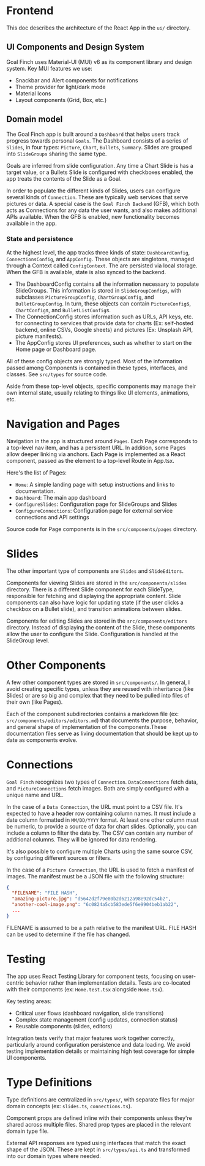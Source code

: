 # Frontend

This doc describes the architecture of the React App in the `ui/` directory.

## UI Components and Design System

Goal Finch uses Material-UI (MUI) v6 as its component library and design system. Key MUI features we use:
- Snackbar and Alert components for notifications
- Theme provider for light/dark mode
- Material Icons
- Layout components (Grid, Box, etc.)

## Domain model

The Goal Finch app is built around a `Dashboard` that helps users track progress towards personal `Goals`. The Dashboard consists of a series of `Slides`, in four types: `Picture`, `Chart`, `Bullets`, `Summary`. Slides are grouped into `SlideGroups` sharing the same type. 

Goals are inferred from slide configuration. Any time a Chart Slide is has a target value, or a Bullets Slide is configured with checkboxes enabled, the app treats the contents of the Slide as a Goal.

In order to populate the different kinds of Slides, users can configure several kinds of `Connection`. These are typically web services that serve pictures or data. A special case is the `Goal Finch Backend` (GFB), which both acts as Connections for any data the user wants, and also makes additional APIs available. When the GFB is enabled, new functionality becomes available in the app.

### State and persistence

At the highest level, the app tracks three kinds of state: `DashboardConfig`, `ConnectionsConfig`, and `AppConfig`. These objects are singletons, managed through a Context called `ConfigContext`. The are persisted via local storage. When the GFB is available, state is also synced to the backend.

* The DashboardConfig contains all the information necessary to populate SlideGroups. This information is stored in `SlideGroupConfigs`, with subclasses `PictureGroupConfig`, `ChartGroupConfig`, and `BulletGroupConfig`. In turn, these objects can contain `PictureConfig`s, `ChartConfig`s, and `BulletListConfig`s.
* The ConnectionConfig stores information such as URLs, API keys, etc. for connecting to services that provide data for charts (Ex: self-hosted backend, online CSVs, Google sheets) and pictures (Ex: Unsplash API, picture manifests).
* The AppConfig stores UI preferences, such as whether to start on the Home page or Dashboard page.

All of these config objects are strongly typed. Most of the information passed among Components is contained in these types, interfaces, and classes. See `src/types` for source code.

Aside from these top-level objects, specific components may manage their own internal state, usually relating to things like UI elements, animations, etc.

# Navigation and Pages

Navigation in the app is structured around `Pages`. Each Page corresponds to a top-level nav item, and has a persistent URL. In addition, some Pages allow deeper linking via anchors. Each Page is implemented as a React component, passed as the element to a top-level Route in App.tsx.

Here's the list of Pages:

* `Home`: A simple landing page with setup instructions and links to documentation.
* `Dashboard`: The main app dashboard
* `ConfigureSlides`: Configuration page for SlideGroups and Slides
* `ConfigureConnections`: Configuration page for external service connections and API settings

Source code for Page components is in the `src/components/pages` directory.

# Slides

The other important type of components are `Slides` and `SlideEditors`.

Components for viewing Slides are stored in the `src/components/slides` directory. There is a different Slide component for each SlideType, responsible for fetching and displaying the appropriate content. Slide components can also have logic for updating state (if the user clicks a checkbox on a Bullet slide), and transition animations between slides.

Components for editing Slides are stored in the `src/components/editors` directory. Instead of displaying the content of the Slide, these components allow the user to configure the Slide. Configuration is handled at the SlideGroup level.

# Other Components

A few other component types are stored in `src/components/`. In general, I avoid creating specific types, unless they are reused with inheritance (like Slides) or are so big and complex that they need to be pulled into files of their own (like Pages).

Each of the component subdirectories contains a markdown file (ex: `src/components/editors/editors.md`) that documents the purpose, behavior, and general shape of implementation of the components.These documentation files serve as living documentation that should be kept up to date as components evolve.

# Connections

`Goal Finch` recognizes two types of `Connection`. `DataConnections` fetch data, and `PictureConnections` fetch images. Both are simply configured with a unique name and URL.

In the case of a `Data Connection`, the URL must point to a CSV file. It's expected to have a header row containing column names. It must include a date column formatted in `MM/DD/YYYY` format. At least one other column must be numeric, to provide a source of data for chart slides. Optionally, you can include a column to filter the data by. The CSV can contain any number of additional columns. They will be ignored for data rendering.

It's also possible to configure multiple Charts using the same source CSV, by configuring different sources or filters.

In the case of a `Picture Connection`, the URL is used to fetch a manifest of images. The manifest must be a JSON file with the following structure:

```json
{
  "FILENAME": "FILE HASH",
  "amazing-picture.jpg": "d5642d2f79e80b2d6212a98e92dc54b2",
  "another-cool-image.png": "6c0824a5cb583ede5f6e9904beb1ab22",
  ...
}
```

FILENAME is assumed to be a path relative to the manifest URL. FILE HASH can be used to determine if the file has changed.

# Testing

The app uses React Testing Library for component tests, focusing on user-centric behavior rather than implementation details. Tests are co-located with their components (ex: `Home.test.tsx` alongside `Home.tsx`).

Key testing areas:
* Critical user flows (dashboard navigation, slide transitions)
* Complex state management (config updates, connection status)
* Reusable components (slides, editors)

Integration tests verify that major features work together correctly, particularly around configuration persistence and data loading. We avoid testing implementation details or maintaining high test coverage for simple UI components.

# Type Definitions

Type definitions are centralized in `src/types/`, with separate files for major domain concepts (ex: `slides.ts`, `connections.ts`). 

Component props are defined inline with their components unless they're shared across multiple files. Shared prop types are placed in the relevant domain type file.

External API responses are typed using interfaces that match the exact shape of the JSON. These are kept in `src/types/api.ts` and transformed into our domain types where needed.

